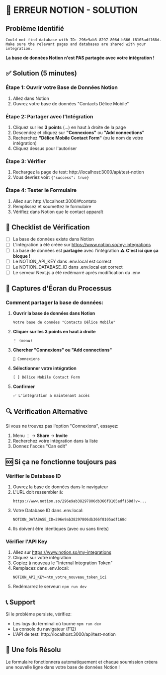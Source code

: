 # 🔴 ERREUR NOTION - SOLUTION

## Problème Identifié

```
Could not find database with ID: 296e9ab3-8297-806d-b366-f8105adf168d.
Make sure the relevant pages and databases are shared with your integration.
```

**La base de données Notion n'est PAS partagée avec votre intégration !**

## ✅ Solution (5 minutes)

### Étape 1: Ouvrir votre Base de Données Notion

1. Allez dans Notion
2. Ouvrez votre base de données "Contacts Délice Mobile"

### Étape 2: Partager avec l'Intégration

1. Cliquez sur les **3 points** (...) en haut à droite de la page
2. Descendez et cliquez sur **"Connexions"** ou **"Add connections"**
3. Recherchez **"Délice Mobile Contact Form"** (ou le nom de votre intégration)
4. Cliquez dessus pour l'autoriser

### Étape 3: Vérifier

1. Rechargez la page de test: http://localhost:3000/api/test-notion
2. Vous devriez voir: `{"success": true}`

### Étape 4: Tester le Formulaire

1. Allez sur: http://localhost:3000/#contato
2. Remplissez et soumettez le formulaire
3. Vérifiez dans Notion que le contact apparaît

## 🎯 Checklist de Vérification

- [ ] La base de données existe dans Notion
- [ ] L'intégration a été créée sur https://www.notion.so/my-integrations
- [ ] La base de données est **partagée** avec l'intégration ⚠️ **C'est ici que ça bloque !**
- [ ] Le NOTION_API_KEY dans .env.local est correct
- [ ] Le NOTION_DATABASE_ID dans .env.local est correct
- [ ] Le serveur Next.js a été redémarré après modification du .env

## 📸 Captures d'Écran du Processus

### Comment partager la base de données:

1. **Ouvrir la base de données dans Notion**
   ```
   Votre base de données "Contacts Délice Mobile"
   ```

2. **Cliquer sur les 3 points en haut à droite**
   ```
   ⋮ (menu)
   ```

3. **Chercher "Connexions" ou "Add connections"**
   ```
   🔗 Connexions
   ```

4. **Sélectionner votre intégration**
   ```
   [ ] Délice Mobile Contact Form
   ```

5. **Confirmer**
   ```
   ✅ L'intégration a maintenant accès
   ```

## 🔍 Vérification Alternative

Si vous ne trouvez pas l'option "Connexions", essayez:

1. Menu ⋮ → **Share** → **Invite**
2. Recherchez votre intégration dans la liste
3. Donnez l'accès "Can edit"

## 🆘 Si ça ne fonctionne toujours pas

### Vérifier le Database ID

1. Ouvrez la base de données dans le navigateur
2. L'URL doit ressembler à:
   ```
   https://www.notion.so/296e9ab38297806db366f8105adf168d?v=...
   ```
3. Votre Database ID dans .env.local:
   ```
   NOTION_DATABASE_ID=296e9ab38297806db366f8105adf168d
   ```
4. Ils doivent être identiques (avec ou sans tirets)

### Vérifier l'API Key

1. Allez sur https://www.notion.so/my-integrations
2. Cliquez sur votre intégration
3. Copiez à nouveau le "Internal Integration Token"
4. Remplacez dans .env.local:
   ```
   NOTION_API_KEY=ntn_votre_nouveau_token_ici
   ```
5. Redémarrez le serveur: `npm run dev`

## 📞 Support

Si le problème persiste, vérifiez:
- Les logs du terminal où tourne `npm run dev`
- La console du navigateur (F12)
- L'API de test: http://localhost:3000/api/test-notion

## 🎉 Une fois Résolu

Le formulaire fonctionnera automatiquement et chaque soumission créera une nouvelle ligne dans votre base de données Notion !

